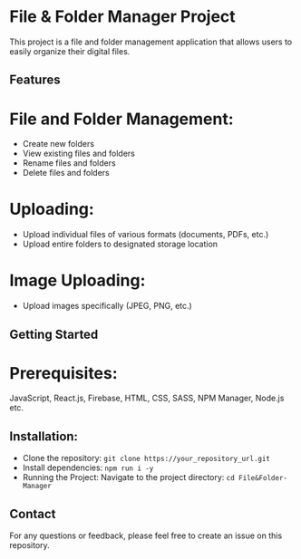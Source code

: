 # File & Folder Manager Project

This project is a file and folder management application that allows users to easily organize their digital files.

## Features
# File and Folder Management:
- Create new folders
- View existing files and folders
- Rename files and folders
- Delete files and folders
  
# Uploading:
- Upload individual files of various formats (documents, PDFs, etc.)
- Upload entire folders to designated storage location
  
# Image Uploading:
- Upload images specifically (JPEG, PNG, etc.)

## Getting Started

# Prerequisites:
JavaScript, React.js, Firebase, HTML, CSS, SASS, NPM Manager, Node.js etc.

## Installation:

- Clone the repository:
  `git clone https://your_repository_url.git`
- Install dependencies:
  `npm run i -y`
- Running the Project:
  Navigate to the project directory:
  `cd File&Folder-Manager`

## Contact
For any questions or feedback, please feel free to create an issue on this repository.
